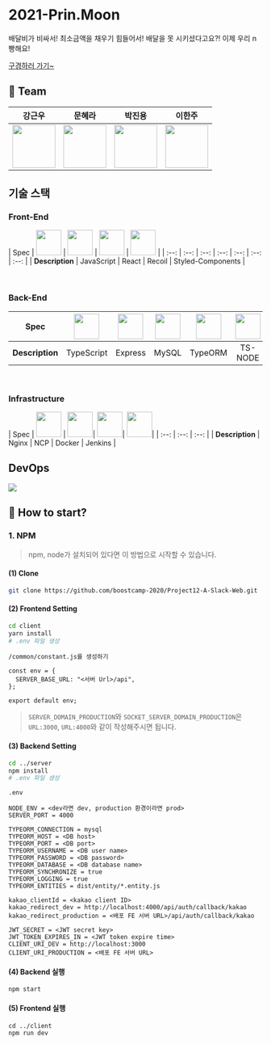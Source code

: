 # 2021-Prin.Moon
배달비가 비싸서! 최소금액을 채우기 힘들어서! 배달을 못 시키셨다고요?! 
이제 우리 n빵해요! 

[구경하러 가기~](https://nbbang.kro.kr)


## 👥 Team
| 강근우 | 문혜라 | 박진용 | 이한주 |
| :------: | :------: | :------: | :------: |
| <img width=85 src="https://avatars3.githubusercontent.com/u/52201658?s=400&u=4408005f95fd9ef3b95279cd1399f1b388fca6df&v=4"> | <img width=85 src="https://avatars0.githubusercontent.com/u/20068470?s=400&u=f84948e4c48880aa7f60f0b2ff4f31884457a621&v=4">| <img width=85 src="https://avatars1.githubusercontent.com/u/60877502?s=400&u=f865c33c7eace2b43b9327641bbd987e528848e2&v=4"> | <img width=85 src="https://avatars0.githubusercontent.com/u/63051473?s=460&u=752d76ccaac7da54547adcd552a79e1a73dba505&v=4"> |
</div>

## 기술 스택
### Front-End

| Spec | <img width= 50 src="https://user-images.githubusercontent.com/63051473/104110741-e66d1e80-531d-11eb-8024-e138a1003cd7.png"> | <img width= 50 src="https://noticon-static.tammolo.com/dgggcrkxq/image/upload/v1566557331/noticon/d5hqar2idkoefh6fjtpu.png"> | <img width= 50 src="https://user-images.githubusercontent.com/63051473/104110747-f127b380-531d-11eb-801e-e97233b5acfb.png"> | <img width= 50 src="https://noticon-static.tammolo.com/dgggcrkxq/image/upload/v1568851518/noticon/lwj3hr9v1yoheimtwc1w.png"> | 
| :--: | :--: | :--: | :--: | :--: | :--: | :--: |
| **Description** | JavaScript | React | Recoil | Styled-Components |

</br>

### Back-End
| Spec | <img width= 50 src="https://noticon-static.tammolo.com/dgggcrkxq/image/upload/v1566913457/noticon/eh4d0dnic4n1neth3fui.png"> | <img width= 50 src="https://noticon-static.tammolo.com/dgggcrkxq/image/upload/v1597622806/noticon/avedhz3pvaij65k3ztar.png"> | <img width= 50 src="https://user-images.githubusercontent.com/63051473/104110726-c76e8c80-531d-11eb-951b-89587d8a93a4.png"> | <img width= 50 src="https://user-images.githubusercontent.com/63051473/104110711-b0c83580-531d-11eb-8f80-d7aee997c398.png"> |<img width= 50 src="https://user-images.githubusercontent.com/63051473/104110717-bcb3f780-531d-11eb-9ae0-9a468bf06060.png"> |
| :--: | :--: | :--: | :--: | :--: | :--: |
| **Description** | TypeScript | Express | MySQL | TypeORM | TS-NODE |

</br>


### Infrastructure
| Spec |   <img width= 50 src="https://noticon-static.tammolo.com/dgggcrkxq/image/upload/v1566798146/noticon/lku5cppzh8r7awwsmmko.png"> | <img width= 50 src="https://cdn-images-1.medium.com/max/1200/1*r5KdIfHXaz7UQM4FmZ0D5A.png">| <img width= 50 src="https://user-images.githubusercontent.com/63051473/104110734-d2c1b800-531d-11eb-88bb-68d718f02653.png">| <img width= 50 src="https://user-images.githubusercontent.com/63051473/104110736-dce3b680-531d-11eb-9431-564813d0dad3.png">|
| :--: | :--: | :--: |
| **Description** | Nginx | NCP | Docker | Jenkins |
## DevOps
<img src="https://user-images.githubusercontent.com/63051473/101992417-6d66b100-3cf6-11eb-8df9-ef7f65e90bf3.png"/>

## 🚦 How to start?

### 1. NPM

> npm, node가 설치되어 있다면 이 방법으로 시작할 수 있습니다.

#### (1) Clone

```bash
git clone https://github.com/boostcamp-2020/Project12-A-Slack-Web.git
```

#### (2) Frontend Setting

```bash
cd client
yarn install
# .env 파일 생성
```

`/common/constant.js를 생성하기`

```
const env = {
  SERVER_BASE_URL: "<서버 Url>/api",
};

export default env;

```

> `SERVER_DOMAIN_PRODUCTION`와 `SOCKET_SERVER_DOMAIN_PRODUCTION`은 `URL:3000`, `URL:4000`와 같이 작성해주시면 됩니다.
> 
#### (3) Backend Setting

```bash 
cd ../server
npm install
# .env 파일 생성
```

`.env`

```
NODE_ENV = <dev라면 dev, production 환경이라면 prod>
SERVER_PORT = 4000

TYPEORM_CONNECTION = mysql
TYPEORM_HOST = <DB host>
TYPEORM_PORT = <DB port>
TYPEORM_USERNAME = <DB user name>
TYPEORM_PASSWORD = <DB password>
TYPEORM_DATABASE = <DB database name>
TYPEORM_SYNCHRONIZE = true
TYPEORM_LOGGING = true
TYPEORM_ENTITIES = dist/entity/*.entity.js

kakao_clientId = <kakao client ID>
kakao_redirect_dev = http://localhost:4000/api/auth/callback/kakao
kakao_redirect_production = <배포 FE 서버 URL>/api/auth/callback/kakao

JWT_SECRET = <JWT secret key>
JWT_TOKEN_EXPIRES_IN = <JWT token expire time>
CLIENT_URI_DEV = http://localhost:3000
CLIENT_URI_PRODUCTION = <배포 FE 서버 URL>
```

#### (4) Backend 실행

```bash=
npm start
```

#### (5) Frontend 실행

```bash=
cd ../client
npm run dev
```
